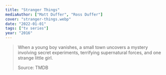 ```yaml
---
title: "Stranger Things"
mediaAuthor: ["Matt Duffer", "Ross Duffer"]
cover: "stranger-things.webp"
date: "2022-01-01"
tags: ["tv series"]
year: "2016"
---
```


> When a young boy vanishes, a small town uncovers a mystery involving secret experiments, terrifying supernatural forces, and one strange little girl.
>
> Source: TMDB
